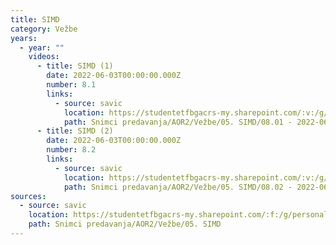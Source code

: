 ```yaml
---
title: SIMD
category: Vežbe
years:
  - year: ""
    videos:
      - title: SIMD (1)
        date: 2022-06-03T00:00:00.000Z
        number: 8.1
        links:
          - source: savic
            location: https://studentetfbgacrs-my.sharepoint.com/:v:/g/personal/sa190595d_student_etf_bg_ac_rs/EbA0aa1fCddJl7X63fKUVQ8BzwSguGlOfhaAq1qOVAT-DA
            path: Snimci predavanja/AOR2/Vežbe/05. SIMD/08.01 - 2022-06-03 - SIMD (1).mp4
      - title: SIMD (2)
        date: 2022-06-03T00:00:00.000Z
        number: 8.2
        links:
          - source: savic
            location: https://studentetfbgacrs-my.sharepoint.com/:v:/g/personal/sa190595d_student_etf_bg_ac_rs/ETdJPmp9iH9Ngj7s90RQZlQBXiOVJ3S5-Oe_a5lH6ZIX0g
            path: Snimci predavanja/AOR2/Vežbe/05. SIMD/08.02 - 2022-06-03 - SIMD (2).mp4
sources:
  - source: savic
    location: https://studentetfbgacrs-my.sharepoint.com/:f:/g/personal/sa190595d_student_etf_bg_ac_rs/Ei7mrgPb7UNNs2N2XbwEnxoBQLYBKPtRlWxfFiEl9ghFQA
    path: Snimci predavanja/AOR2/Vežbe/05. SIMD
---
```



